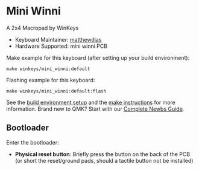 # Mini Winni

A 2x4 Macropad by WinKeys

-   Keyboard Maintainer: [matthewdias](https://github.com/matthewdias)
-   Hardware Supported: mini winni PCB

Make example for this keyboard (after setting up your build environment):

    make winkeys/mini_winni:default

Flashing example for this keyboard:

    make winkeys/mini_winni:default:flash

See the [build environment setup](https://docs.qmk.fm/#/getting_started_build_tools) and the [make instructions](https://docs.qmk.fm/#/getting_started_make_guide) for more information. Brand new to QMK? Start with our [Complete Newbs Guide](https://docs.qmk.fm/#/newbs).

## Bootloader

Enter the bootloader:

-   **Physical reset button**: Briefly press the button on the back of the PCB (or short the reset/ground pads, should a tactile button not be installed)
